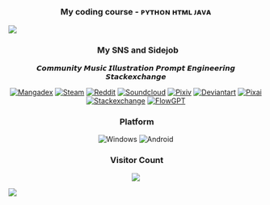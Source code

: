 ### <p align="center">**My coding course - ᴘʏᴛʜᴏɴ ʜᴛᴍʟ ᴊᴀᴠᴀ**</p>

<img src="https://user-images.githubusercontent.com/73097560/115834477-dbab4500-a447-11eb-908a-139a6edaec5c.gif">

### <p align="center"> &nbsp; My SNS and Sidejob
<p align="center">𝘾𝙤𝙢𝙢𝙪𝙣𝙞𝙩𝙮 𝙈𝙪𝙨𝙞𝙘 𝙄𝙡𝙡𝙪𝙨𝙩𝙧𝙖𝙩𝙞𝙤𝙣 𝙋𝙧𝙤𝙢𝙥𝙩 𝙀𝙣𝙜𝙞𝙣𝙚𝙚𝙧𝙞𝙣𝙜 𝙎𝙩𝙖𝙘𝙠𝙚𝙭𝙘𝙝𝙖𝙣𝙜𝙚</p>
<p align="center">
<a href="https://forums.mangadex.org/members/bonayama.642487/#about">
<img alt="Mangadex" src="https://img.shields.io/badge/-Mangadex-C67B39?style=for-the-badge&logo=myanimelist&logoColor=white"/></a>
<a href="https://steamcommunity.com/id/bonayama00">
<img alt="Steam" src="https://img.shields.io/badge/-Steam-2B4888?style=for-the-badge&logo=steam&logoColor=white"/></a>
<a href="https://www.reddit.com/user/bona_yama">
<img alt="Reddit" src="https://img.shields.io/badge/-Reddit-FF4500?style=for-the-badge&logo=reddit&logoColor=white"/></a>
<a href="https://soundcloud.com/bokayamamusic">
<img alt="Soundcloud" src="https://img.shields.io/badge/-Soundcloud-FF6600?style=for-the-badge&logo=soundcloud&logoColor=white"/></a>
<a href="https://www.pixiv.net/en/users/33937306">
<img alt="Pixiv" src="https://img.shields.io/badge/-Pixiv-12b2ED?style=for-the-badge&logo=pixiv&logoColor=white"/></a>
<a href="https://www.deviantart.com/sephiruth">
<img alt="Deviantart" src="https://img.shields.io/badge/-Deviantart-43AA60?style=for-the-badge&logo=deviantart&logoColor=white"/></a>
<a href="https://pixai.art/@bona">
<img alt="Pixai" src="https://img.shields.io/badge/-Pixai-212221?style=for-the-badge&logo=civitai&logoColor=white"/></a>
<a href="https://meta.stackexchange.com/users/1456971/bonayama00?tab=profile">
<img alt="Stackexchange" src="https://img.shields.io/badge/-Stackexchange-0066FF?style=for-the-badge&logo=stackexchange&logoColor=white"/></a>
<a href="https://flowgpt.com/@e70ec0bb-4f95-443f-ae68-d17ee0cc305e?public=1">
<img alt="FlowGPT" src="https://img.shields.io/badge/-Flowgpt-4E5051?style=for-the-badge&logo=openai&logoColor=white"/></a>


### <p align="center">  &nbsp;Platform
<p align="center">
<img alt="Windows" src="https://img.shields.io/badge/Windows-0078D6?style=for-the-badge&logo=windows&logoColor=white"/></a>
<img alt="Android" src="https://img.shields.io/badge/Android-3DDC84?style=for-the-badge&logo=android&logoColor=white"/></a>

### <p align="center">  &nbsp;Visitor Count 
<p align="center"><a href="https://visitcount.itsvg.in">
  <img src="https://visitcount.itsvg.in/api?id=scoolharis&label=Profile%20Views&color=7&icon=2&pretty=true" />
</a>
</p>
<img src="https://user-images.githubusercontent.com/73097560/115834477-dbab4500-a447-11eb-908a-139a6edaec5c.gif">



